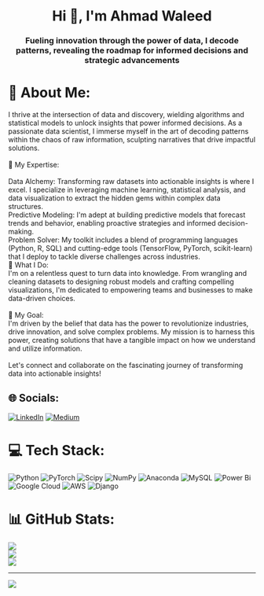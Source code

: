 <h1 align="center">Hi 👋, I'm Ahmad Waleed</h1>
<h3 align="center">Fueling innovation through the power of data, I decode patterns, revealing the roadmap for informed decisions and strategic advancements</h3>

# 💫 About Me:
I thrive at the intersection of data and discovery, wielding algorithms and statistical models to unlock insights that power informed decisions. As a passionate data scientist, I immerse myself in the art of decoding patterns within the chaos of raw information, sculpting narratives that drive impactful solutions.<br><br>🧠 My Expertise:<br><br>Data Alchemy: Transforming raw datasets into actionable insights is where I excel. I specialize in leveraging machine learning, statistical analysis, and data visualization to extract the hidden gems within complex data structures.<br>Predictive Modeling: I'm adept at building predictive models that forecast trends and behavior, enabling proactive strategies and informed decision-making.<br>Problem Solver: My toolkit includes a blend of programming languages (Python, R, SQL) and cutting-edge tools (TensorFlow, PyTorch, scikit-learn) that I deploy to tackle diverse challenges across industries.<br>🚀 What I Do:<br>I'm on a relentless quest to turn data into knowledge. From wrangling and cleaning datasets to designing robust models and crafting compelling visualizations, I'm dedicated to empowering teams and businesses to make data-driven choices.<br><br>🌟 My Goal:<br>I'm driven by the belief that data has the power to revolutionize industries, drive innovation, and solve complex problems. My mission is to harness this power, creating solutions that have a tangible impact on how we understand and utilize information.<br><br>Let's connect and collaborate on the fascinating journey of transforming data into actionable insights!

## 🌐 Socials:
[![LinkedIn](https://img.shields.io/badge/LinkedIn-%230077B5.svg?logo=linkedin&logoColor=white)](https://linkedin.com/in/ahmad-waleed-b4ba98103/) [![Medium](https://img.shields.io/badge/Medium-12100E?logo=medium&logoColor=white)](https://medium.com/@@awaleedpk) 

# 💻 Tech Stack:
![Python](https://img.shields.io/badge/python-3670A0?style=for-the-badge&logo=python&logoColor=ffdd54) ![PyTorch](https://img.shields.io/badge/PyTorch-%23EE4C2C.svg?style=for-the-badge&logo=PyTorch&logoColor=white) ![Scipy](https://img.shields.io/badge/SciPy-%230C55A5.svg?style=for-the-badge&logo=scipy&logoColor=%white) ![NumPy](https://img.shields.io/badge/numpy-%23013243.svg?style=for-the-badge&logo=numpy&logoColor=white) ![Anaconda](https://img.shields.io/badge/Anaconda-%2344A833.svg?style=for-the-badge&logo=anaconda&logoColor=white) ![MySQL](https://img.shields.io/badge/mysql-%2300000f.svg?style=for-the-badge&logo=mysql&logoColor=white) ![Power Bi](https://img.shields.io/badge/power_bi-F2C811?style=for-the-badge&logo=powerbi&logoColor=black) ![Google Cloud](https://img.shields.io/badge/GoogleCloud-%234285F4.svg?style=for-the-badge&logo=google-cloud&logoColor=white) ![AWS](https://img.shields.io/badge/AWS-%23FF9900.svg?style=for-the-badge&logo=amazon-aws&logoColor=white) ![Django](https://img.shields.io/badge/django-%23092E20.svg?style=for-the-badge&logo=django&logoColor=white)

# 📊 GitHub Stats:
![](https://github-readme-stats.vercel.app/api?username=awaleedpk&theme=dark&hide_border=false&include_all_commits=false&count_private=false)<br/>
![](https://github-readme-streak-stats.herokuapp.com/?user=awaleedpk&theme=dark&hide_border=false)<br/>
![](https://github-readme-stats.vercel.app/api/top-langs/?username=awaleedpk&theme=dark&hide_border=false&include_all_commits=false&count_private=false&layout=compact)

---
[![](https://visitcount.itsvg.in/api?id=awaleedpk&label=Profile%20Views&color=0&icon=4&pretty=true)](https://visitcount.itsvg.in)

<!-- Proudly created with GPRM ( https://gprm.itsvg.in ) -->
